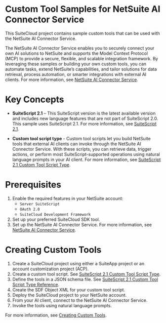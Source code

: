 # Custom Tool Samples for NetSuite AI Connector Service

This SuiteCloud project contains sample custom tools that can be used with the NetSuite AI Connector Service. 

The NetSuite AI Connector Service enables you to securely connect your own AI solutions to NetSuite and supports the Model Context Protocol (MCP) to provide a secure, flexible, and scalable integration framework. By leveraging these samples or building your own custom tools, you can automate tasks, extend NetSuite’s capabilities, and tailor solutions for data retrieval, process automation, or smarter integrations with external AI clients. For more information, see [NetSuite AI Connector Service](https://docs.oracle.com/en/cloud/saas/netsuite/ns-online-help/article_7200233106.html).

# Key Concepts

* **SuiteScript 2.1** – This SuiteScript version is the latest available version and includes new language features that are not part of SuiteScript 2.0. This sample uses SuiteScript 2.1. For more information, see [SuiteScript 2.1](https://docs.oracle.com/en/cloud/saas/netsuite/ns-online-help/chapter_156042690639.html).

* **Custom tool script type** - Custom tool scripts let you build NetSuite tools that external AI clients can invoke through the NetSuite AI Connector Service. With these scripts, you can retrieve data, trigger actions, or perform most SuiteScript-supported operations using natural language prompts in your AI client. For more information, see [SuiteScript 2.1 Custom Tool Script Type](https://docs.oracle.com/en/cloud/saas/netsuite/ns-online-help/T_article_1185045525_1.html).

# Prerequisites
1. Enable the required features in your NetSuite account:
    - `Server SuiteScript`
    - `OAuth 2.0`
    - `SuiteCloud Development Framework`
1. Set up your preferred SuiteCloud SDK tool.
1. Set up the NetSuite AI Connector Service. For more information, see [NetSuite AI Connector Service](https://docs.oracle.com/en/cloud/saas/netsuite/ns-online-help/article_7200233106.html).


# Creating Custom Tools 
1. Create a SuiteCloud project using either a SuiteApp project or an account customization project (ACP).
1. Create a custom tool script. See [SuiteScript 2.1 Custom Tool Script Type](https://docs.oracle.com/en/cloud/saas/netsuite/ns-online-help/T_article_1185045525_1.html).
1. Define the tools in a JSON schema file. See [SuiteScript 2.1 Custom Tool Script Type Reference](https://docs.oracle.com/en/cloud/saas/netsuite/ns-online-help/T_section_0724071739_1.html).
1. Create the SDF Object XML for your custom tool script.
1. Deploy the SuiteCloud project to your NetSuite account.
1. From your AI client, connect to the NetSuite AI Connector Service.
1. Invoke the tools using natural language prompts.

For more information, see [Creating Custom Tools](https://docs.oracle.com/en/cloud/saas/netsuite/ns-online-help/article_162020236.html).